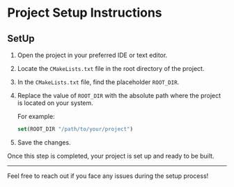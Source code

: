 # Project Setup Instructions

## SetUp

1. Open the project in your preferred IDE or text editor.

2. Locate the `CMakeLists.txt` file in the root directory of the project.

3. In the `CMakeLists.txt` file, find the placeholder `ROOT_DIR`.

4. Replace the value of `ROOT_DIR` with the absolute path where the project is located on your system.

    For example:
    ```cmake
    set(ROOT_DIR "/path/to/your/project")
    ```

5. Save the changes.

Once this step is completed, your project is set up and ready to be built.

---
Feel free to reach out if you face any issues during the setup process!
